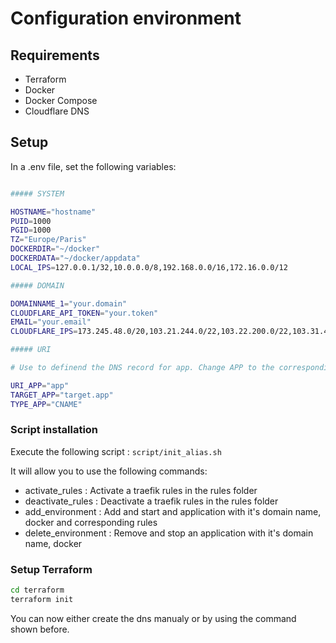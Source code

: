 # Configuration environment

## Requirements

- Terraform
- Docker
- Docker Compose
- Cloudflare DNS

## Setup

In a .env file, set the following variables:

```bash

##### SYSTEM

HOSTNAME="hostname"
PUID=1000
PGID=1000
TZ="Europe/Paris"
DOCKERDIR="~/docker"
DOCKERDATA="~/docker/appdata"
LOCAL_IPS=127.0.0.1/32,10.0.0.0/8,192.168.0.0/16,172.16.0.0/12

##### DOMAIN

DOMAINNAME_1="your.domain"
CLOUDFLARE_API_TOKEN="your.token"
EMAIL="your.email"
CLOUDFLARE_IPS=173.245.48.0/20,103.21.244.0/22,103.22.200.0/22,103.31.4.0/22,141.101.64.0/18,108.162.192.0/18,190.93.240.0/20,188.114.96.0/20,197.234.240.0/22,198.41.128.0/17,162.158.0.0/15,104.16.0.0/13,104.24.0.0/14,172.64.0.0/13,131.0.72.0/22

##### URI

# Use to definend the DNS record for app. Change APP to the corresponding name. Can be repetead for multiple apps with different name.

URI_APP="app"
TARGET_APP="target.app"
TYPE_APP="CNAME"
```

### Script installation

Execute the following script : `script/init_alias.sh`

It will allow you to use the following commands:

- activate_rules : Activate a traefik rules in the rules folder
- deactivate_rules : Deactivate a traefik rules in the rules folder
- add_environment : Add and start and application with it's domain name, docker and corresponding rules
- delete_environment : Remove and stop an application with it's domain name, docker


### Setup Terraform

```bash
cd terraform
terraform init
```

You can now either create the dns manualy or by using the command shown before.